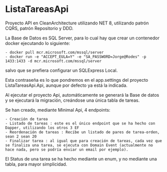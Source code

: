 # ListaTareasApi

Proyecto API en CleanArchitecture utilizando NET 8, utilizando patrón CQRS, patrón Repositorio y DDD.

La Base de Datos es SQL Server, para lo cual hay que crear un contenedor docker ejecutando lo siguiente:

    - docker pull mcr.microsoft.com/mssql/server
    - docker run -e "ACCEPT_EULA=Y" -e "SA_PASSWORD=Jorge@Rodes" -p 1433:1433 -d mcr.microsoft.com/mssql/server

salvo que se prefiera configurar un SQLExpress Local.

Esta contraseña es lo que pondremos en el app.settings del proyecto ListaTareasApi.Api, aunque por defecto ya está la indicada.

Al ejecutar el proyecto Api, automáticamente se generará la Base de datos y se ejecutará la migración, creándose una única tabla de tareas.

Se han creado, mediante Minimal Api, 4 endpoints:

    - Creación de tarea
    - Listado de tareas : este es el único endpoint que se ha hecho con Dapper, utilizando los otros 3 EF
    - Reordenación de tareas : Recibe un listado de pares de tarea-orden, sean 2 sean 20
    - Finalizar tarea : al igual que para creación de tareas, cada vez que se finaliza una tarea, se ejecuta con Domain Event (actualmente no hace nada, pero se podría enviar un email por ejemplo).


El Status de una tarea se ha hecho mediante un enum, y no mediante una tabla, para mayor simplicidad.




